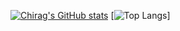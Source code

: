 [![Chirag's GitHub stats](https://github-readme-stats.vercel.app/api?username=PRONGS-CHIRAG&theme=highcontrast&include_all_commits=true&show_icons=true)](https://github.com/anuraghazra/github-readme-stats)
[![Top Langs](https://github-readme-stats.vercel.app/api/top-langs/?username=PRONGS-CHIRAG&langs_count=5&layout=compact&theme=onedark)]
